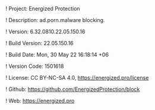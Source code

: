 ! Project: Energized Protection

! Description: ad.porn.malware blocking.

! Version: 6.32.0810.22.05.150.16

! Build Version: 22.05.150.16

! Build Date: Mon, 30 May 22 16:18:14 +06

! Version Code: 1501618

! License: CC BY-NC-SA 4.0, https://energized.pro/license

! Github: https://github.com/EnergizedProtection/block

! Web: https://energized.pro
